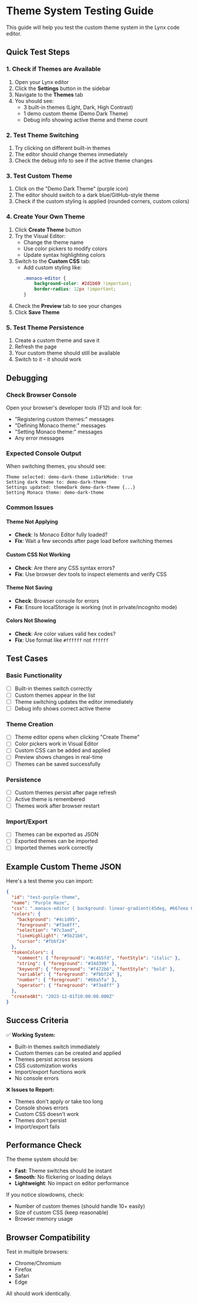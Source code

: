 # Theme System Testing Guide

This guide will help you test the custom theme system in the Lynx code editor.

## Quick Test Steps

### 1. Check if Themes are Available
1. Open your Lynx editor
2. Click the **Settings** button in the sidebar
3. Navigate to the **Themes** tab
4. You should see:
   - 3 built-in themes (Light, Dark, High Contrast)
   - 1 demo custom theme (Demo Dark Theme)
   - Debug info showing active theme and theme count

### 2. Test Theme Switching
1. Try clicking on different built-in themes
2. The editor should change themes immediately
3. Check the debug info to see if the active theme changes

### 3. Test Custom Theme
1. Click on the "Demo Dark Theme" (purple icon)
2. The editor should switch to a dark blue/GitHub-style theme
3. Check if the custom styling is applied (rounded corners, custom colors)

### 4. Create Your Own Theme
1. Click **Create Theme** button
2. Try the Visual Editor:
   - Change the theme name
   - Use color pickers to modify colors
   - Update syntax highlighting colors
3. Switch to the **Custom CSS** tab:
   - Add custom styling like:
     ```css
     .monaco-editor {
         background-color: #2d1b69 !important;
         border-radius: 12px !important;
     }
     ```
4. Check the **Preview** tab to see your changes
5. Click **Save Theme**

### 5. Test Theme Persistence
1. Create a custom theme and save it
2. Refresh the page
3. Your custom theme should still be available
4. Switch to it - it should work

## Debugging

### Check Browser Console
Open your browser's developer tools (F12) and look for:
- "Registering custom themes:" messages
- "Defining Monaco theme:" messages
- "Setting Monaco theme:" messages
- Any error messages

### Expected Console Output
When switching themes, you should see:
```
Theme selected: demo-dark-theme isDarkMode: true
Setting dark theme to: demo-dark-theme
Settings updated: themeDark demo-dark-theme {...}
Setting Monaco theme: demo-dark-theme
```

### Common Issues

#### Theme Not Applying
- **Check**: Is Monaco Editor fully loaded?
- **Fix**: Wait a few seconds after page load before switching themes

#### Custom CSS Not Working
- **Check**: Are there any CSS syntax errors?
- **Fix**: Use browser dev tools to inspect elements and verify CSS

#### Theme Not Saving
- **Check**: Browser console for errors
- **Fix**: Ensure localStorage is working (not in private/incognito mode)

#### Colors Not Showing
- **Check**: Are color values valid hex codes?
- **Fix**: Use format like `#ffffff` not `ffffff`

## Test Cases

### Basic Functionality
- [ ] Built-in themes switch correctly
- [ ] Custom themes appear in the list
- [ ] Theme switching updates the editor immediately
- [ ] Debug info shows correct active theme

### Theme Creation
- [ ] Theme editor opens when clicking "Create Theme"
- [ ] Color pickers work in Visual Editor
- [ ] Custom CSS can be added and applied
- [ ] Preview shows changes in real-time
- [ ] Themes can be saved successfully

### Persistence
- [ ] Custom themes persist after page refresh
- [ ] Active theme is remembered
- [ ] Themes work after browser restart

### Import/Export
- [ ] Themes can be exported as JSON
- [ ] Exported themes can be imported
- [ ] Imported themes work correctly

## Example Custom Theme JSON

Here's a test theme you can import:

```json
{
  "id": "test-purple-theme",
  "name": "Purple Haze",
  "css": ".monaco-editor { background: linear-gradient(45deg, #667eea 0%, #764ba2 100%) !important; border-radius: 15px !important; }",
  "colors": {
    "background": "#4c1d95",
    "foreground": "#f3e8ff",
    "selection": "#7c3aed",
    "lineHighlight": "#5b21b6",
    "cursor": "#fbbf24"
  },
  "tokenColors": {
    "comment": { "foreground": "#c4b5fd", "fontStyle": "italic" },
    "string": { "foreground": "#34d399" },
    "keyword": { "foreground": "#f472b6", "fontStyle": "bold" },
    "variable": { "foreground": "#fbbf24" },
    "number": { "foreground": "#60a5fa" },
    "operator": { "foreground": "#f3e8ff" }
  },
  "createdAt": "2023-12-01T10:00:00.000Z"
}
```

## Success Criteria

✅ **Working System:**
- Built-in themes switch immediately
- Custom themes can be created and applied
- Themes persist across sessions
- CSS customization works
- Import/export functions work
- No console errors

❌ **Issues to Report:**
- Themes don't apply or take too long
- Console shows errors
- Custom CSS doesn't work
- Themes don't persist
- Import/export fails

## Performance Check

The theme system should be:
- **Fast**: Theme switches should be instant
- **Smooth**: No flickering or loading delays
- **Lightweight**: No impact on editor performance

If you notice slowdowns, check:
- Number of custom themes (should handle 10+ easily)
- Size of custom CSS (keep reasonable)
- Browser memory usage

## Browser Compatibility

Test in multiple browsers:
- Chrome/Chromium
- Firefox
- Safari
- Edge

All should work identically.